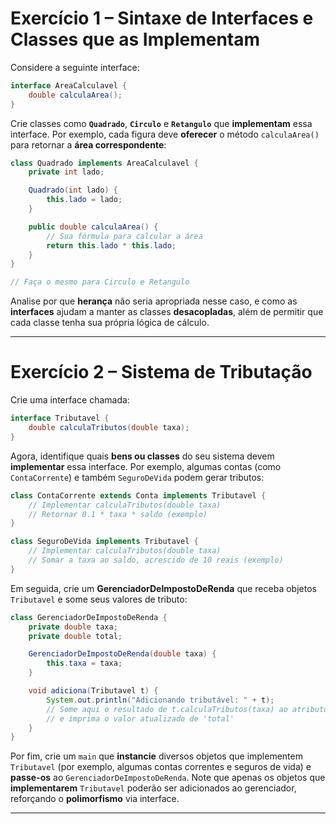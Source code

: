 # **Exercício 1 – Sintaxe de Interfaces e Classes que as Implementam**

Considere a seguinte interface:

```java
interface AreaCalculavel {
    double calculaArea();
}
```

Crie classes como **`Quadrado`**, **`Circulo`** e **`Retangulo`** que **implementam** essa interface. Por exemplo, cada figura deve **oferecer** o método `calculaArea()` para retornar a **área correspondente**:

```java
class Quadrado implements AreaCalculavel {
    private int lado;

    Quadrado(int lado) {
        this.lado = lado;
    }

    public double calculaArea() {
        // Sua fórmula para calcular a área
        return this.lado * this.lado;
    }
}

// Faça o mesmo para Circulo e Retangulo
```

Analise por que **herança** não seria apropriada nesse caso, e como as **interfaces** ajudam a manter as classes **desacopladas**, além de permitir que cada classe tenha sua própria lógica de cálculo.

---

# **Exercício 2 – Sistema de Tributação**

Crie uma interface chamada:

```java
interface Tributavel {
    double calculaTributos(double taxa);
}
```

Agora, identifique quais **bens ou classes** do seu sistema devem **implementar** essa interface. Por exemplo, algumas contas (como `ContaCorrente`) e também `SeguroDeVida` podem gerar tributos:

```java
class ContaCorrente extends Conta implements Tributavel {
    // Implementar calculaTributos(double taxa)
    // Retornar 0.1 * taxa * saldo (exemplo)
}

class SeguroDeVida implements Tributavel {
    // Implementar calculaTributos(double taxa)
    // Somar a taxa ao saldo, acrescido de 10 reais (exemplo)
}
```

Em seguida, crie um **GerenciadorDeImpostoDeRenda** que receba objetos `Tributavel` e some seus valores de tributo:

```java
class GerenciadorDeImpostoDeRenda {
    private double taxa;
    private double total;

    GerenciadorDeImpostoDeRenda(double taxa) {
        this.taxa = taxa;
    }

    void adiciona(Tributavel t) {
        System.out.println("Adicionando tributável: " + t);
        // Some aqui o resultado de t.calculaTributos(taxa) ao atributo 'total'
        // e imprima o valor atualizado de 'total'
    }
}
```

Por fim, crie um `main` que **instancie** diversos objetos que implementem `Tributavel` (por exemplo, algumas contas correntes e seguros de vida) e **passe-os** ao `GerenciadorDeImpostoDeRenda`. Note que apenas os objetos que **implementarem** `Tributavel` poderão ser adicionados ao gerenciador, reforçando o **polimorfismo** via interface.

---

